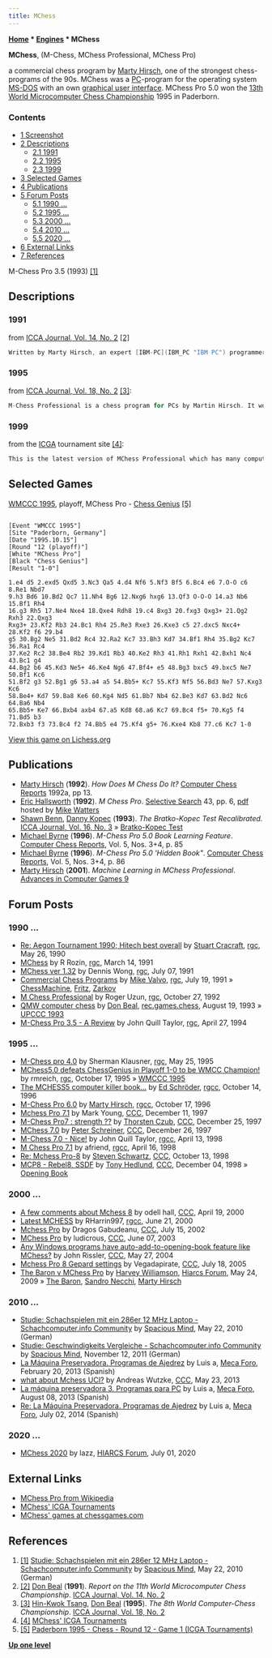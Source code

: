 ```yaml
---
title: MChess
---
```

**[Home](Home "Home") \* [Engines](Engines "Engines") \* MChess**


**MChess**, (M-Chess, MChess Professional, MChess Pro)   

a commercial chess program by [Marty Hirsch](Marty_Hirsch "Marty Hirsch"), one of the strongest chess-programs of the 90s. MChess was a [PC](IBM_PC "IBM PC")-program for the operating system [MS-DOS](MS-DOS "MS-DOS") with an own [graphical user interface](GUI "GUI"). MChess Pro 5.0 won the [13th World Microcomputer Chess Championship](WMCCC_1995 "WMCCC 1995") 1995 in Paderborn.



### Contents


* [1 Screenshot](#screenshot)
* [2 Descriptions](#descriptions)
	+ [2.1 1991](#1991)
	+ [2.2 1995](#1995)
	+ [2.3 1999](#1999)
* [3 Selected Games](#selected-games)
* [4 Publications](#publications)
* [5 Forum Posts](#forum-posts)
	+ [5.1 1990 ...](#1990-...)
	+ [5.2 1995 ...](#1995-...)
	+ [5.3 2000 ...](#2000-...)
	+ [5.4 2010 ...](#2010-...)
	+ [5.5 2020 ...](#2020-...)
* [6 External Links](#external-links)
* [7 References](#references)






 [](http://www.schachcomputer.info/forum/showthread.php?t=3531) 
M-Chess Pro 3.5 (1993) <a id="cite-note-1" href="#cite-ref-1">[1]</a>



## Descriptions


### 1991


from [ICCA Journal, Vol. 14, No. 2](ICGA_Journal#14_2 "ICGA Journal") <a id="cite-note-2" href="#cite-ref-2">[2]</a>




```C++
Written by Marty Hirsch, an expert [IBM-PC](IBM_PC "IBM PC") programmer previously known for a program called [AI-Chess](AI_Chess "AI Chess"), M-Chess is a new program that has taken 3 man-years to develop. By means of logical switches in the [evaluator](Evaluation "Evaluation"), the program dynamically selects a set of heuristics depending on the [type of position](Game_Phases "Game Phases") (early [opening](Opening "Opening"), late opening, early [middle game](Middlegame "Middlegame"), late middle game, [endgame](Endgame "Endgame"), several specific endgames). [Development](Development "Development") is stressed in the opening, [king safety](King_Safety "King Safety") and [mobility](Mobility "Mobility") in the middle game, and [passed pawns](Passed_Pawn "Passed Pawn") and an [active king](King_Centralization "King Centralization") in the endgame. A [small hash table](Pawn_Hash_Table "Pawn Hash Table") is used for [pawn-structure](Pawn_Structure "Pawn Structure") evaluation. Positional evaluation can exceed the value of a pawn. The [search](Search "Search") techniques include [check extensions](Check_Extensions "Check Extensions") and [capture extensions](Capture_Extensions "Capture Extensions"), but no [singular extensions](Singular_Extensions "Singular Extensions"). The [main hash table](Transposition_Table "Transposition Table") is only used during the full-width portion of the search and does not record the [best move](Best_Move "Best Move") from previous [iterations](Iterative_Deepening "Iterative Deepening"). [Move ordering](Move_Ordering "Move Ordering") is obtained from the [principal variation](Principal_Variation "Principal Variation") and a modified [history heuristic](History_Heuristic "History Heuristic"). 

```

### 1995


from [ICCA Journal, Vol. 18, No. 2](ICGA_Journal#14_2 "ICGA Journal") <a id="cite-note-3" href="#cite-ref-3">[3]</a>:




```C++
M-Chess Professional is a chess program for PCs by Martin Hirsch. It won the title of [ICCA's](ICCA "ICCA") World Personal Computer Chess Champion [1991/92](WMCCC_1991 "WMCCC 1991"). Previous versions of M-Chess achieved a numerous honours including best computer at [Aegon 1991](Aegon_1991 "Aegon 1991"), second place in the [ACM tournament in 1991](ACM_1991 "ACM 1991") and first place in the [Uniform Platform Computer Chess Championship in 1992](UPCCC_1992 "UPCCC 1992"). M-Chess Professional has an unusual design that attempts to emulate the style of a strong human player by using complex [pattern recognition](Pattern_Recognition "Pattern Recognition"), emphasizing positional aspects and having precise knowledge of a number of endgames, while being tactically powerful. M-Chess Professional is commercially available with a excellent [interface](GUI "GUI") and an extensive set of features. It is currently ranked second in the [Swedish Computer Rating List](SSDF "SSDF") . 

```

### 1999


from the [ICGA](ICGA "ICGA") tournament site <a id="cite-note-4" href="#cite-ref-4">[4]</a>:




```C++
This is the latest version of MChess Professional which has many computer chess achievements including First Place in the 1995 World Microcomputer Championship and beating three grandmasters in one event at Aegon, 1995. This program uses comprehensive evaluations, and unique algorithms to detect long-range tactics. It has a dynamic playing style and is known for its exciting play and excellent results against strong human opponents. 

```

## Selected Games


[WMCCC 1995](WMCCC_1995 "WMCCC 1995"), playoff, MChess Pro - [Chess Genius](Chess_Genius "Chess Genius") <a id="cite-note-5" href="#cite-ref-5">[5]</a>




```

[Event "WMCCC 1995"]
[Site "Paderborn, Germany"]
[Date "1995.10.15"]
[Round "12 (playoff)"]
[White "MChess Pro"]
[Black "Chess Genius"]
[Result "1-0"]

1.e4 d5 2.exd5 Qxd5 3.Nc3 Qa5 4.d4 Nf6 5.Nf3 Bf5 6.Bc4 e6 7.O-O c6 8.Re1 Nbd7
9.h3 Bd6 10.Bd2 Qc7 11.Nh4 Bg6 12.Nxg6 hxg6 13.Qf3 O-O-O 14.a3 Nb6 15.Bf1 Rh4 
16.g3 Rh5 17.Ne4 Nxe4 18.Qxe4 Rdh8 19.c4 Bxg3 20.fxg3 Qxg3+ 21.Qg2 Rxh3 22.Qxg3 
Rxg3+ 23.Kf2 Rb3 24.Bc1 Rh4 25.Re3 Rxe3 26.Kxe3 c5 27.dxc5 Nxc4+ 28.Kf2 f6 29.b4 
g5 30.Bg2 Ne5 31.Bd2 Rc4 32.Ra2 Kc7 33.Bh3 Kd7 34.Bf1 Rh4 35.Bg2 Kc7 36.Ra1 Rc4 
37.Ke2 Rc2 38.Be4 Rb2 39.Kd1 Rb3 40.Ke2 Rh3 41.Rh1 Rxh1 42.Bxh1 Nc4 43.Bc1 g4 
44.Bg2 b6 45.Kd3 Ne5+ 46.Ke4 Ng6 47.Bf4+ e5 48.Bg3 bxc5 49.bxc5 Ne7 50.Bf1 Kc6 
51.Bf2 g3 52.Bg1 g6 53.a4 a5 54.Bb5+ Kc7 55.Kf3 Nf5 56.Bd3 Ne7 57.Kxg3 Kc6 
58.Be4+ Kd7 59.Ba8 Ke6 60.Kg4 Nd5 61.Bb7 Nb4 62.Be3 Kd7 63.Bd2 Nc6 64.Ba6 Nb4 
65.Bb5+ Ke7 66.Bxb4 axb4 67.a5 Kd8 68.a6 Kc7 69.Bc4 f5+ 70.Kg5 f4 71.Bd5 b3 
72.Bxb3 f3 73.Bc4 f2 74.Bb5 e4 75.Kf4 g5+ 76.Kxe4 Kb8 77.c6 Kc7 1-0 

```

[View this game on Lichess.org](https://lichess.org/jQnPm7iX)



## Publications


* [Marty Hirsch](Marty_Hirsch "Marty Hirsch") (**1992**). *How Does M Chess Do It?* [Computer Chess Reports](Computer_Chess_Reports "Computer Chess Reports") 1992a, pp 13.
* [Eric Hallsworth](Eric_Hallsworth "Eric Hallsworth") (**1992**). *M Chess Pro*. [Selective Search](Selective_Search "Selective Search") 43, pp. 6, [pdf](http://www.chesscomputeruk.com/SS_43.pdf) hosted by [Mike Watters](Mike_Watters "Mike Watters")
* [Shawn Benn](Shawn_Benn "Shawn Benn"), [Danny Kopec](Danny_Kopec "Danny Kopec") (**1993**). *The Bratko-Kopec Test Recalibrated.* [ICCA Journal, Vol. 16, No. 3](ICGA_Journal#16_3 "ICGA Journal") » [Bratko-Kopec Test](Bratko-Kopec_Test "Bratko-Kopec Test")
* [Michael Byrne](Michael_Byrne "Michael Byrne") (**1996**). *M-Chess Pro 5.0 Book Learning Feature*. [Computer Chess Reports](Computer_Chess_Reports "Computer Chess Reports"), Vol. 5, Nos. 3+4, p. 85
* [Michael Byrne](Michael_Byrne "Michael Byrne") (**1996**). *M-Chess Pro 5.0 'Hidden Book"*. [Computer Chess Reports](Computer_Chess_Reports "Computer Chess Reports"), Vol. 5, Nos. 3+4, p. 86
* [Marty Hirsch](Marty_Hirsch "Marty Hirsch") (**2001**). *Machine Learning in MChess Professional*. [Advances in Computer Games 9](Advances_in_Computer_Games_9 "Advances in Computer Games 9")


## Forum Posts


### 1990 ...


* [Re: Aegon Tournament 1990; Hitech best overall](https://groups.google.com/d/msg/rec.games.chess/RXQGrtdw9r4/Q5UWzY4SLNAJ) by [Stuart Cracraft](Stuart_Cracraft "Stuart Cracraft"), [rgc](Computer_Chess_Forums "Computer Chess Forums"), May 26, 1990
* [MChess](https://groups.google.com/d/msg/rec.games.chess/IBGs7kFcocM/oXKUj81KjoUJ) by R Rozin, [rgc](Computer_Chess_Forums "Computer Chess Forums"), March 14, 1991
* [MChess ver 1.32](https://groups.google.com/d/msg/rec.games.chess/APB2HexJG-8/tb76R2Om2JsJ) by Dennis Wong, [rgc](Computer_Chess_Forums "Computer Chess Forums"), July 07, 1991
* [Commercial Chess Programs](https://groups.google.com/d/msg/rec.games.chess/ppLgYSEF5k8/YCTdbmKwNTkJ) by [Mike Valvo](Michael_Valvo "Michael Valvo"), [rgc](Computer_Chess_Forums "Computer Chess Forums"), July 19, 1991 » [ChessMachine](ChessMachine "ChessMachine"), [Fritz](Fritz "Fritz"), [Zarkov](Zarkov "Zarkov")
* [M Chess Professional](https://groups.google.com/d/msg/rec.games.chess/zxBmEp87Urc/lSMzx5pIhccJ) by Roger Uzun, [rgc](Computer_Chess_Forums "Computer Chess Forums"), October 27, 1992
* [QMW computer chess](http://groups.google.com/group/rec.games.chess/browse_frm/thread/51267e26536fa912) by [Don Beal](Don_Beal "Don Beal"), [rec.games.chess](Computer_Chess_Forums "Computer Chess Forums"), August 19, 1993 » [UPCCC 1993](UPCCC_1993 "UPCCC 1993")
* [M-Chess Pro 3.5 - A Review](https://groups.google.com/d/msg/rec.games.chess/65QHmXFoDU0/WVF1A07UDwsJ) by John Quill Taylor, [rgc](Computer_Chess_Forums "Computer Chess Forums"), April 27, 1994


### 1995 ...


* [M-Chess pro 4.0](https://groups.google.com/d/msg/rec.games.chess/4brNw8U2R6k/b_tiVMw19DAJ) by Sherman Klausner, [rgc](Computer_Chess_Forums "Computer Chess Forums"), May 25, 1995
* [MChess5.0 defeats ChessGenius in Playoff 1-0 to be WMCC Champion!](https://groups.google.com/d/msg/rec.games.chess.computer/sJcdNigWKZ8/KQIU1AwLztsJ) by rmreich, [rgc](Computer_Chess_Forums "Computer Chess Forums"), October 17, 1995 » [WMCCC 1995](WMCCC_1995 "WMCCC 1995")
* [The MCHESS5 computer killer book...](https://groups.google.com/d/msg/rec.games.chess.computer/ZWQ5ZwvXx_s/gH6hyM2YbkMJ) by [Ed Schröder](Ed_Schroder "Ed Schroder"), [rgcc](Computer_Chess_Forums "Computer Chess Forums"), October 14, 1996
* [M-Chess Pro 6.0](https://groups.google.com/d/msg/rec.games.chess.computer/LN4AMZzpvJE/SLrns-Z7PiAJ) by [Marty Hirsch](Marty_Hirsch "Marty Hirsch"), [rgcc](Computer_Chess_Forums "Computer Chess Forums"), October 17, 1996
* [Mchess Pro 7.1](https://www.stmintz.com/ccc/index.php?id=12904) by Mark Young, [CCC](CCC "CCC"), December 11, 1997
* [M-Chess Pro7 : strength ??](https://www.stmintz.com/ccc/index.php?id=13263) by [Thorsten Czub](Thorsten_Czub "Thorsten Czub"), [CCC](CCC "CCC"), December 25, 1997
* [MChess 7.0](https://www.stmintz.com/ccc/index.php?id=13336) by [Peter Schreiner](Peter_Schreiner "Peter Schreiner"), [CCC](CCC "CCC"), December 26, 1997
* [M-Chess 7.0 - Nice!](https://groups.google.com/d/msg/rec.games.chess.computer/aEdUp3Chjk0/TL46OhmwJn4J) by John Quill Taylor, [rgcc](Computer_Chess_Forums "Computer Chess Forums"), April 13, 1998
* [M Chess Pro 7.1](https://groups.google.com/d/msg/rec.games.chess.computer/stpmxP_gYLw/Zy9sPdjwVG0J) by afriend, [rgcc](Computer_Chess_Forums "Computer Chess Forums"), April 16, 1998
* [Re: Mchess Pro-8](https://www.stmintz.com/ccc/index.php?id=29457) by [Steven Schwartz](Steven_Schwartz "Steven Schwartz"), [CCC](CCC "CCC"), October 13, 1998
* [MCP8 - Rebel8, SSDF](https://www.stmintz.com/ccc/index.php?id=34711) by [Tony Hedlund](Tony_Hedlund "Tony Hedlund"), [CCC](CCC "CCC"), December 04, 1998 » [Opening Book](Opening_Book "Opening Book")


### 2000 ...


* [A few comments about Mchess 8](https://www.stmintz.com/ccc/index.php?id=106795) by odell hall, [CCC](CCC "CCC"), April 19, 2000
* [Latest MCHESS](https://groups.google.com/d/msg/rec.games.chess.computer/HL5Iba63iAw/wa8doO93BCAJ) by RHarrin997, [rgcc](Computer_Chess_Forums "Computer Chess Forums"), June 21, 2000
* [Mchess Pro](https://www.stmintz.com/ccc/index.php?id=240494) by Dragos Gabudeanu, [CCC](CCC "CCC"), July 15, 2002
* [MChess Pro](https://www.stmintz.com/ccc/index.php?id=299714) by ludicrous, [CCC](CCC "CCC"), June 07, 2003
* [Any Windows programs have auto-add-to-opening-book feature like MChess?](https://www.stmintz.com/ccc/index.php?id=367526) by John Rissler, [CCC](CCC "CCC"), May 27, 2004
* [Mchess Pro 8 Gepard settings](https://www.stmintz.com/ccc/index.php?id=437404) by Vegadapirate, [CCC](CCC "CCC"), July 18, 2005
* [The Baron v MChess Pro](http://www.hiarcs.net/forums/viewtopic.php?t=2399) by [Harvey Williamson](Harvey_Williamson "Harvey Williamson"), [Hiarcs Forum](Computer_Chess_Forums "Computer Chess Forums"), May 24, 2009 » [The Baron](The_Baron "The Baron"), [Sandro Necchi](Sandro_Necchi "Sandro Necchi"), [Marty Hirsch](Marty_Hirsch "Marty Hirsch")


### 2010 ...


* [Studie: Schachspielen mit ein 286er 12 MHz Laptop - Schachcomputer.info Community](http://www.schachcomputer.info/forum/showthread.php?t=3531) by [Spacious Mind](The_Spacious_Mind "The Spacious Mind"), May 22, 2010 (German)
* [Studie: Geschwindigkeits Vergleiche - Schachcomputer.info Community](http://www.schachcomputer.info/forum/f10/geschwindigkeits-vergleiche-4059.html) by [Spacious Mind](The_Spacious_Mind "The Spacious Mind"), November 12, 2011 (German)
* [La Máquina Preservadora. Programas de Ajedrez](http://www.foro.meca-web.es/viewtopic.php?f=9&t=72) by Luis a, [Meca Foro](Computer_Chess_Forums "Computer Chess Forums"), February 20, 2013 (Spanish)
* [what about Mchess UCI?](http://www.talkchess.com/forum/viewtopic.php?t=48087) by Andreas Wutzke, [CCC](CCC "CCC"), May 23, 2013
* [La máquina preservadora 3. Programas para PC](http://www.foro.meca-web.es/viewtopic.php?f=9&t=72&start=30#p2512) by Luis a, [Meca Foro](Computer_Chess_Forums "Computer Chess Forums"), August 08, 2013 (Spanish)
* [Re: La Máquina Preservadora. Programas de Ajedrez](http://www.foro.meca-web.es/viewtopic.php?f=9&t=72&start=40#p4977) by Luis a, [Meca Foro](Computer_Chess_Forums "Computer Chess Forums"), July 02, 2014 (Spanish)


### 2020 ...


* [MChess 2020](https://www.hiarcs.net/forums/viewtopic.php?t=10045) by lazz, [HIARCS Forum](Computer_Chess_Forums "Computer Chess Forums"), July 01, 2020


## External Links


* [MChess Pro from Wikipedia](https://en.wikipedia.org/wiki/MChess_Pro)
* [MChess' ICGA Tournaments](https://www.game-ai-forum.org/icga-tournaments/program.php?id=38)
* [MChess' games at chessgames.com](http://www.chessgames.com/perl/ezsearch.pl?search=MChess)


## References


1. <a id="cite-ref-1" href="#cite-note-1">[1]</a> [Studie: Schachspielen mit ein 286er 12 MHz Laptop - Schachcomputer.info Community](http://www.schachcomputer.info/forum/showthread.php?t=3531) by [Spacious Mind](The_Spacious_Mind "The Spacious Mind"), May 22, 2010 (German)
2. <a id="cite-ref-2" href="#cite-note-2">[2]</a> [Don Beal](Don_Beal "Don Beal") (**1991**). *Report on the 11th World Microcomputer Chess Championship*. [ICCA Journal, Vol. 14, No. 2](ICGA_Journal#14_2 "ICGA Journal")
3. <a id="cite-ref-3" href="#cite-note-3">[3]</a> [Hin-Kwok Tsang](http://www.ece.ust.hk/~eetsang/), [Don Beal](Don_Beal "Don Beal") (**1995**). *The 8th World Computer-Chess Championship*. [ICCA Journal, Vol. 18, No. 2](ICGA_Journal#14_2 "ICGA Journal")
4. <a id="cite-ref-4" href="#cite-note-4">[4]</a> [MChess' ICGA Tournaments](https://www.game-ai-forum.org/icga-tournaments/program.php?id=38)
5. <a id="cite-ref-5" href="#cite-note-5">[5]</a> [Paderborn 1995 - Chess - Round 12 - Game 1 (ICGA Tournaments)](https://www.game-ai-forum.org/icga-tournaments/round.php?tournament=56&round=12&id=1)

**[Up one level](Engines "Engines")**







 
